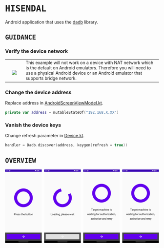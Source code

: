 # <samp>HISENDAL</samp>

Android application that uses the [dadb](https://github.com/mobile-dev-inc/dadb) library.

<!--
## <samp>OVERVIEW</samp>
## <samp>EXAMPLES</samp>
## <samp>SUPPORTS</samp>
## <samp>SOLUTION</samp>
## <samp>GUIDANCE</samp>
## <samp>SCHEDULE</samp>
-->

## <samp>GUIDANCE</samp>

### Verify the device network

<table>
  <tr>
    <td align="center" valign="middle">
      <p><br><img src="https://cdn-icons-png.flaticon.com/512/2058/2058197.png"/><br></p>
    </td>
    <td width="88%">
      This example will not work on a device with NAT network which is the default on Android emulators.
      Therefore you will need to use a physical Android device or an Android emulator that supports bridge network.
    </td>
  </tr>
</table>
  
### Change the device address

Replace address in [AndroidScreenViewModel.kt](app/src/main/java/com/example/hisendal/AndroidScreenViewModel.kt).

```kotlin
private var address = mutableStateOf("192.168.X.XX")
```

### Vanish the device keys

Change refresh parameter in [Device.kt](app/src/main/java/com/example/hisendal/Device.kt).

```kotlin
handler = Dadb.discover(address, keygen(refresh = true))
```

## <samp>OVERVIEW</samp>

<img src="assets/img1.png" width="23.875%"/><img src="assets/none.png" width="1.5%"/><img src="assets/img2.png" width="23.875%"/><img src="assets/none.png" width="1.5%"/><img src="assets/img3.png" width="23.875%"/><img src="assets/none.png" width="1.5%"/><img src="assets/img3.png" width="23.875%"/>
